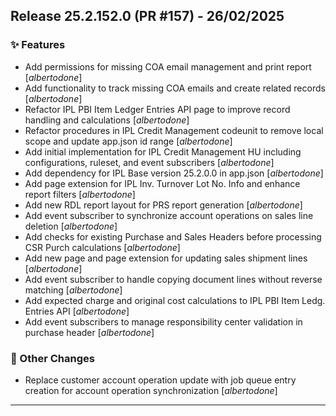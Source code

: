 ## Release 25.2.152.0 (PR #157) - 26/02/2025
### ✨ Features
  * Add permissions for missing COA email management and print report [*albertodone*]
  * Add functionality to track missing COA emails and create related records [*albertodone*]
  * Refactor IPL PBI Item Ledger Entries API page to improve record handling and calculations [*albertodone*]
  * Refactor procedures in IPL Credit Management codeunit to remove local scope and update app.json id range [*albertodone*]
  * Add initial implementation for IPL Credit Management HU including configurations, ruleset, and event subscribers [*albertodone*]
  * Add dependency for IPL Base version 25.2.0.0 in app.json [*albertodone*]
  * Add page extension for IPL Inv. Turnover Lot No. Info and enhance report filters [*albertodone*]
  * Add new RDL report layout for PRS report generation [*albertodone*]
  * Add event subscriber to synchronize account operations on sales line deletion [*albertodone*]
  * Add checks for existing Purchase and Sales Headers before processing CSR Purch calculations [*albertodone*]
  * Add new page and page extension for updating sales shipment lines [*albertodone*]
  * Add event subscriber to handle copying document lines without reverse matching [*albertodone*]
  * Add expected charge and original cost calculations to IPL PBI Item Ledg. Entries API [*albertodone*]
  * Add event subscribers to manage responsibility center validation in purchase header [*albertodone*]

### 🔧 Other Changes
  * Replace customer account operation update with job queue entry creation for account operation synchronization [*albertodone*]

---

